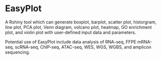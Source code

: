# EasyPlot

A Rshiny tool which can generate boxplot, barplot, scatter plot, historgram, line plot, PCA plot, Venn diagram, volcano plot, heatmap, GO enrichment plot, and violin plot with user-defined input data and parameters. 

Potential use of EasyPlot include data analysis of RNA-seq, FFPE mRNA-seq, scRNA-seq, ChIP-seq, ATAC-seq, WES, WGS, WGBS, and amplicon sequencing. 
